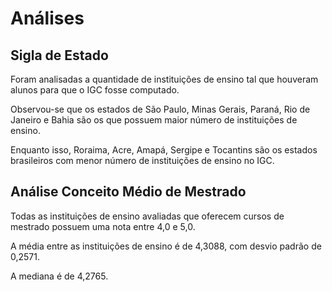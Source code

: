 # Análises
## Sigla de Estado
Foram analisadas a quantidade de instituições de ensino tal que houveram alunos para que o IGC fosse computado.

Observou-se que os estados de São Paulo, Minas Gerais, Paraná, Rio de Janeiro e Bahia 
são os que possuem maior número de instituições de ensino.

Enquanto isso, Roraima, Acre, Amapá, Sergipe e Tocantins são os estados brasileiros com menor número de instituições de ensino no IGC.

## Análise Conceito Médio de Mestrado
Todas as instituições de ensino avaliadas que oferecem cursos de mestrado possuem uma nota entre 4,0 e 5,0.

A média entre as instituições de ensino é de 4,3088, com desvio padrão de 0,2571.

A mediana é de 4,2765.